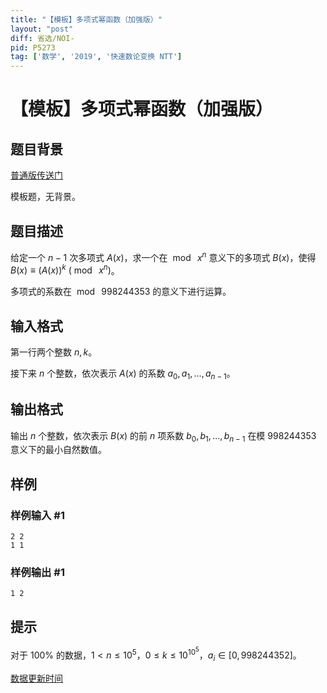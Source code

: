 ```yaml
---
title: "【模板】多项式幂函数（加强版）"
layout: "post"
diff: 省选/NOI-
pid: P5273
tag: ['数学', '2019', '快速数论变换 NTT']
---
```

# 【模板】多项式幂函数（加强版）
## 题目背景

[普通版传送门](https://www.luogu.com.cn/problem/P5245)

模板题，无背景。
## 题目描述

给定一个 $n-1$ 次多项式 $A(x)$，求一个在 $\bmod\ x^n$ 意义下的多项式 $B(x)$，使得 $B(x) \equiv (A(x))^k \ (\bmod\ x^n)$。

多项式的系数在 $\bmod\ 998244353$ 的意义下进行运算。
## 输入格式

第一行两个整数 $n,k$。

接下来 $n$ 个整数，依次表示 $A(x)$ 的系数 $a_0, a_1,...,a_{n-1}$。
## 输出格式

输出 $n$ 个整数，依次表示 $B(x)$ 的前 $n$ 项系数 $b_0, b_1,...,b_{n-1}$ 在模 $998244353$ 意义下的最小自然数值。
## 样例

### 样例输入 #1
```
2 2
1 1
```
### 样例输出 #1
```
1 2
```
## 提示

对于 $100\%$ 的数据，$1< n \leq 10^5$，$0 \leq k \leq 10^{10^5}$，$a_i \in [0,998244352]$。

[数据更新时间](https://www.luogu.com.cn/paste/897zk1ia)
